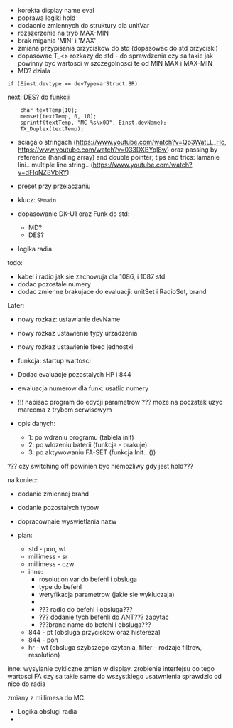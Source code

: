 - korekta display name eval
- poprawa logiki hold
- dodaonie zmiennych do struktury dla unitVar
- rozszerzenie na tryb MAX-MIN
- brak migania 'MIN' i 'MAX'
- zmiana przypisania przyciskow do std (dopasowac do std przyciski)
- dopasowac T_<> rozkazy do std - do sprawdzenia czy sa takie jak powinny byc wartosci w szczegolnosci te od MIN MAX i MAX-MIN
- MD? dziala


`if (Einst.devtype == devTypeVarStruct.BR)`



next:
DES? do funkcji
```
    char textTemp[10];
    memset(textTemp, 0, 10);
    sprintf(textTemp, "MC %s\x0D", Einst.devName);
    TX_Duplex(textTemp);
```
- sciaga o stringach (https://www.youtube.com/watch?v=Qp3WatLL_Hc, https://www.youtube.com/watch?v=033DXBYql8w) oraz passing by reference (handling array) and double pointer; tips and trics: lamanie lini.. multiple line string.. (https://www.youtube.com/watch?v=dFIqNZ8VbRY)
- preset przy przelaczaniu
- klucz:  `SMmain`
- dopasowanie DK-U1 oraz Funk do std:
	- MD?
	- DES?
		
- logika radia

todo:
- kabel i radio jak sie zachowuja dla 1086, i 1087 std
- dodac pozostale numery
- dodac zmienne brakujace do evaluacji: unitSet i RadioSet, brand

Later:
- nowy rozkaz: ustawianie devName
- nowy rozkaz ustawienie typy urzadzenia
- nowy rozkaz ustawienie fixed jednostki
- funkcja: startup wartosci 
- Dodac evaluacje pozostalych HP i 844
- ewaluacja numerow dla funk: usatlic numery
- !!! napisac program do edycji parametrow ??? moze na poczatek uzyc marcoma z trybem serwisowym

- opis danych:
	- 1: po wdraniu programu (tablela init)
	- 2: po wlozeniu  baterii (funkcja - brakuje)
	- 3: po aktywowaniu FA-SET (funkcja Init...())

??? czy switching off powinien byc niemozliwy gdy jest hold???

na koniec:
- dodanie zmiennej brand
- dodanie pozostalych typow
- dopracownaie wyswietlania nazw

- plan:
	- std - pon, wt
	- millimess - sr
	- millimess - czw
	- inne:
		- rosolution var do befehl i obsluga
		- type do befehl
		- weryfikacja parametrow (jakie sie wykluczaja)
		- 
		- ??? radio do befehl i obsluga???
		- ??? dodanie tych befehli do ANT??? zapytac
		- ???brand name do befehl i obsluga???
	- 844 - pt (obsluga przyciskow oraz histereza)
	- 844 - pon
	- hr - wt (obsluga szybszego czytania, filter - rodzaje filtrow, resolution)

inne:
wysylanie cykliczne zmian w display.
zrobienie interfejsu do tego
wartosci FA czy sa takie same do wszystkiego
usatwnienia sprawdzic od nico do radia

zmiany z millimesa do MC.
- Logika obslugi radia
- 
